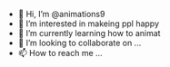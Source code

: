 - 👋 Hi, I’m @animations9
- 👀 I’m interested in makeing ppl happy
- 🌱 I’m currently learning how to animat
- 💞️ I’m looking to collaborate on ...
- 📫 How to reach me ...

<!---
animations9/animations9 is a ✨ special ✨ repository because its `README.md` (this file) appears on your GitHub profile.
You can click the Preview link to take a look at your changes.
--->

